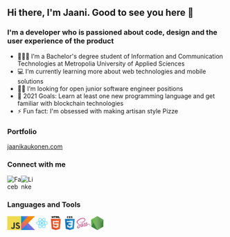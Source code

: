 ## Hi there, I'm Jaani. Good to see you here 👋

### I'm a developer who is passioned about code, design and the user experience of the product
- 👨🏼‍🎓 I’m a Bachelor's degree student of Information and Communication Technologies at Metropolia University of Applied Sciences
- 💻 I’m currently learning more about web technologies and mobile solutions
- 🕵🏼 I’m looking for open junior software engineer positions
- 💪 2021 Goals: Learn at least one new programming language and get familiar with blockchain technologies
- ⚡ Fun fact: I'm obsessed with making artisan style Pizze

### Portfolio
[jaanikaukonen.com][portfolio]

### Connect with me
[<img align="left" alt="Facebook" height="32" width="32" src="https://facebookbrand.com/wp-content/uploads/2019/04/f_logo_RGB-Hex-Blue_512.png?w=512&h=512" />][facebook]
[<img align="left" alt="LinkedIn" height="32" width="32" src="https://content.linkedin.com/content/dam/me/business/en-us/amp/brand-site/v2/bg/LI-Bug.svg.original.svg" />][linkedin]
                                                                                                                              
<br />
<br />

### Languages and Tools
<img align="left" alt="Javascript" height="32" width="32" src="https://raw.githubusercontent.com/github/explore/80688e429a7d4ef2fca1e82350fe8e3517d3494d/topics/javascript/javascript.png" />
<img align="left" alt="Kotlin" height="32" width="32" src="https://raw.githubusercontent.com/github/explore/80688e429a7d4ef2fca1e82350fe8e3517d3494d/topics/kotlin/kotlin.png" />
<img align="left" alt="React Native" height="32" width="32" src="https://raw.githubusercontent.com/github/explore/80688e429a7d4ef2fca1e82350fe8e3517d3494d/topics/react-native/react-native.png" />
<img align="left" alt="HTML5" height="32" width="32" src="https://raw.githubusercontent.com/github/explore/80688e429a7d4ef2fca1e82350fe8e3517d3494d/topics/html/html.png" />
<img align="left" alt="CSS" height="32" width="32" src="https://raw.githubusercontent.com/github/explore/80688e429a7d4ef2fca1e82350fe8e3517d3494d/topics/css/css.png" />
<img align="left" alt="Sass" height="32" width="32" src="https://raw.githubusercontent.com/github/explore/80688e429a7d4ef2fca1e82350fe8e3517d3494d/topics/sass/sass.png" />
<img align="left" alt="Node.js" height="32" width="32" src="https://raw.githubusercontent.com/github/explore/80688e429a7d4ef2fca1e82350fe8e3517d3494d/topics/nodejs/nodejs.png" />

[portfolio]: https://jaanikaukonen.com/
[facebook]: https://www.facebook.com/jaani.kaukonen.5/
[linkedin]: https://www.linkedin.com/in/jaani-kaukonen-4a75031b9
